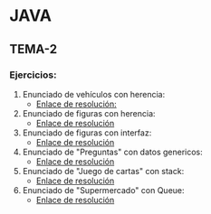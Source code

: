 # JAVA

## TEMA-2

### Ejercicios:

1. Enunciado de vehículos con herencia:
   - [Enlace de resolución:](https://github.com/RBD-20002/JAVA/tree/main/Vehiculo_2)
2. Enunciado de figuras con herencia:
   - [Enlace de resolución](https://github.com/RBD-20002/JAVA/tree/main/Figura_2)
3. Enunciado de figuras con interfaz:
   - [Enlace de resolución](https://github.com/RBD-20002/JAVA/tree/main/Figuras_2)
4. Enunciado de "Preguntas" con datos genericos:
   - [Enlace de resolución](https://github.com/RBD-20002/JAVA/tree/main/Pregunta_2)
5. Enunciado de "Juego de cartas" con stack:
   - [Enlace de resolución](https://github.com/RBD-20002/JAVA/tree/main/Carta_2)
6. Enunciado de "Supermercado" con Queue:
   - [Enlace de resolución](https://github.com/RBD-20002/JAVA/tree/main/SuperMercado_2)
